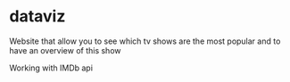 # dataviz

Website that allow you to see which tv shows are the most popular and to have an overview of this show

Working with IMDb api

